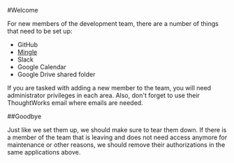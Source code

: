#Welcome

For new members of the development team, there are a number of things that need to be set up:
- GitHub
- [Mingle](Mingle)
- Slack
- Google Calendar
- Google Drive shared folder

If you are tasked with adding a new member to the team, you will need administrator privileges in each area. Also, don't forget to use their ThoughtWorks email where emails are needed.


##Goodbye

Just like we set them up, we should make sure to tear them down. If there is a member of the team that is leaving and does not need access anymore for maintenance or other reasons, we should remove their authorizations in the same applications above.